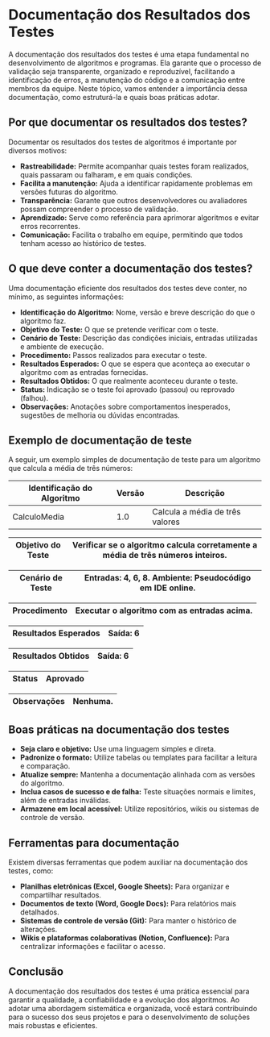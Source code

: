 
# Documentação dos Resultados dos Testes

A documentação dos resultados dos testes é uma etapa fundamental no desenvolvimento de algoritmos e programas. Ela garante que o processo de validação seja transparente, organizado e reproduzível, facilitando a identificação de erros, a manutenção do código e a comunicação entre membros da equipe. Neste tópico, vamos entender a importância dessa documentação, como estruturá-la e quais boas práticas adotar.

## Por que documentar os resultados dos testes?

Documentar os resultados dos testes de algoritmos é importante por diversos motivos:

- **Rastreabilidade:** Permite acompanhar quais testes foram realizados, quais passaram ou falharam, e em quais condições.
- **Facilita a manutenção:** Ajuda a identificar rapidamente problemas em versões futuras do algoritmo.
- **Transparência:** Garante que outros desenvolvedores ou avaliadores possam compreender o processo de validação.
- **Aprendizado:** Serve como referência para aprimorar algoritmos e evitar erros recorrentes.
- **Comunicação:** Facilita o trabalho em equipe, permitindo que todos tenham acesso ao histórico de testes.

## O que deve conter a documentação dos testes?

Uma documentação eficiente dos resultados dos testes deve conter, no mínimo, as seguintes informações:

- **Identificação do Algoritmo:** Nome, versão e breve descrição do que o algoritmo faz.
- **Objetivo do Teste:** O que se pretende verificar com o teste.
- **Cenário de Teste:** Descrição das condições iniciais, entradas utilizadas e ambiente de execução.
- **Procedimento:** Passos realizados para executar o teste.
- **Resultados Esperados:** O que se espera que aconteça ao executar o algoritmo com as entradas fornecidas.
- **Resultados Obtidos:** O que realmente aconteceu durante o teste.
- **Status:** Indicação se o teste foi aprovado (passou) ou reprovado (falhou).
- **Observações:** Anotações sobre comportamentos inesperados, sugestões de melhoria ou dúvidas encontradas.

## Exemplo de documentação de teste

A seguir, um exemplo simples de documentação de teste para um algoritmo que calcula a média de três números:

| Identificação do Algoritmo | Versão | Descrição                       |
|---------------------------|--------|---------------------------------|
| CalculoMedia              | 1.0    | Calcula a média de três valores |

| Objetivo do Teste | Verificar se o algoritmo calcula corretamente a média de três números inteiros. |
|-------------------|--------------------------------------------------------------------------------|

| Cenário de Teste | Entradas: 4, 6, 8. Ambiente: Pseudocódigo em IDE online. |
|------------------|----------------------------------------------------------|

| Procedimento | Executar o algoritmo com as entradas acima. |
|--------------|---------------------------------------------|

| Resultados Esperados | Saída: 6 |
|----------------------|----------|

| Resultados Obtidos | Saída: 6 |
|--------------------|----------|

| Status | Aprovado |
|--------|----------|

| Observações | Nenhuma. |
|-------------|----------|

## Boas práticas na documentação dos testes

- **Seja claro e objetivo:** Use uma linguagem simples e direta.
- **Padronize o formato:** Utilize tabelas ou templates para facilitar a leitura e comparação.
- **Atualize sempre:** Mantenha a documentação alinhada com as versões do algoritmo.
- **Inclua casos de sucesso e de falha:** Teste situações normais e limites, além de entradas inválidas.
- **Armazene em local acessível:** Utilize repositórios, wikis ou sistemas de controle de versão.

## Ferramentas para documentação

Existem diversas ferramentas que podem auxiliar na documentação dos testes, como:

- **Planilhas eletrônicas (Excel, Google Sheets):** Para organizar e compartilhar resultados.
- **Documentos de texto (Word, Google Docs):** Para relatórios mais detalhados.
- **Sistemas de controle de versão (Git):** Para manter o histórico de alterações.
- **Wikis e plataformas colaborativas (Notion, Confluence):** Para centralizar informações e facilitar o acesso.

## Conclusão

A documentação dos resultados dos testes é uma prática essencial para garantir a qualidade, a confiabilidade e a evolução dos algoritmos. Ao adotar uma abordagem sistemática e organizada, você estará contribuindo para o sucesso dos seus projetos e para o desenvolvimento de soluções mais robustas e eficientes.
```
